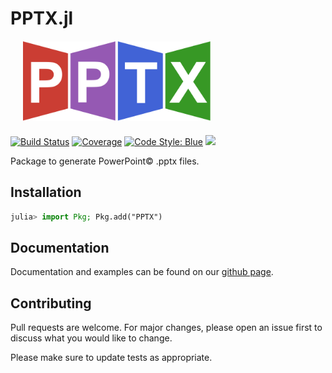 # PPTX.jl

<div align="left" style="margin:20px;">
    <picture>
      <img alt="PPTX.jl logo" 
        src="./docs/src/assets/logo.svg" width="300">
    </picture>
</div>

[![Build Status](https://github.com/ASML-Labs/PPTX.jl/actions/workflows/CI.yml/badge.svg?branch=main)](https://github.com/ASML-Labs/PPTX.jl/actions/workflows/CI.yml?query=branch%3Amain)
[![Coverage](https://codecov.io/gh/ASML-Labs/PPTX.jl/branch/main/graph/badge.svg)](https://codecov.io/gh/ASML-Labs/PPTX.jl)
[![Code Style: Blue](https://img.shields.io/badge/code%20style-blue-4495d1.svg)](https://github.com/invenia/BlueStyle)
[![](https://img.shields.io/badge/docs-dev-blue.svg)](https://asml-labs.github.io/PPTX.jl/dev/)

Package to generate PowerPoint© .pptx files.

## Installation

```julia
julia> import Pkg; Pkg.add("PPTX")
```

## Documentation

Documentation and examples can be found on our [github page](https://asml-labs.github.io/PPTX.jl/dev/).

## Contributing

Pull requests are welcome. For major changes, please open an issue first
to discuss what you would like to change.

Please make sure to update tests as appropriate.
